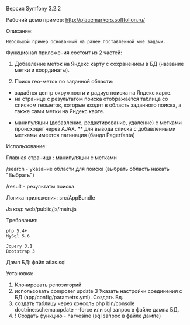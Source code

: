 
Версия Symfony 3.2.2 

Рабочий демо пример: http://placemarkers.sofftolion.ru/


Описание:

    Небольшой пример основанный на ранее поставленной мне задачи.

    
Функционал приложения состоит из 2 частей: 
 
 1) Добавление меток на Яндекс карту с сохранением в БД (название метки и координаты).
 
 2) Поиск гео-меток по заданной области:
 
   - задаётся центр окружности и радиус поиска на Яндекс карте.
   - на странице с результатом поиска отображается таблица со списком геометок, которые входят
     в область заданного поиска, а также сами метки на Яндекс карте. 

 *  манипуляции (добавление, редактирование, удаление) с метками происходят через AJAX.
 ** для вывода списка с добавленными метками имеется пагинация (бандл Pagerfanta)

Использование: 

  Главная страница : манипуляции с метками
  
  /search - указание области для поиска (выбрать область нажать "Выбрать")
  
  /result - результаты поиска 

  Логика приложения: src/AppBundle
  
  Js код: web/public/js/main.js
   
Требования:
    
    php 5.4+
    MySql 5.6
    
    Jquery 3.1
    Bootstrap 3
    
Дамп БД: файл atlas.sql
         
   Установка:
   
   1. Клонировать репозиторий
   2. использовать composer update
   3  Указать настройки соединения с БД (app/config/parametrs.yml). Создать Бд. 
   4. создать таблицу через консоль php bin/console doctrine:schema:update --force  или sql запрос 
   в файле дампа БД.
   5. ! Создать функцию - harvesine (sql запрос в файле дампе)
   